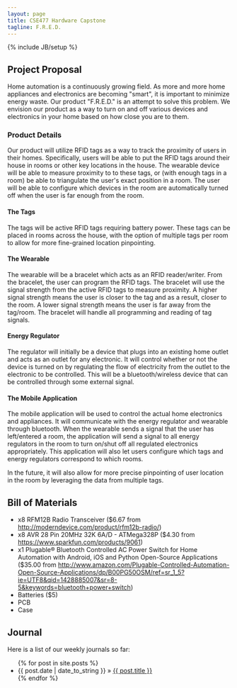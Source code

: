```yaml
---
layout: page
title: CSE477 Hardware Capstone
tagline: F.R.E.D.
---
```

{% include JB/setup %}

## Project Proposal 
Home automation is a continuously growing field. As more and more home appliances and electronics are becoming "smart", it is important to minimize energy waste. Our product "F.R.E.D." is an attempt to solve this problem. We envision our product as a way to turn on and off various devices and electronics in your home based on how close you are to them.

### Product Details
Our product will utilize RFID tags as a way to track the proximity of users in their homes. Specifically, users will be able to put the RFID tags around their house in rooms or other key locations in the house. The wearable device will be able to measure proximity to to these tags, or (with enough tags in a room) be able to triangulate the user's exact position in a room. The user will be able to configure which devices in the room are automatically turned off when the user is far enough from the room.

#### The Tags
The tags will be active RFID tags requiring battery power. These tags can be placed in rooms across the house, with the option of multiple tags per room to allow for more fine-grained location pinpointing.

#### The Wearable
The wearable will be a bracelet which acts as an RFID reader/writer. From the bracelet, the user can program the RFID tags. The bracelet will use the signal strength from the active RFID tags to measure proximity. A higher signal strength means the user is closer to the tag and as a result, closer to the room. A lower signal strength means the user is far away from the tag/room. The bracelet will handle all programming and reading of tag signals.

#### Energy Regulator
The regulator will initially be a device that plugs into an existing home outlet and acts as an outlet for any electronic. It will control whether or not the device is turned on by regulating the flow of electricity from the outlet to the electronic to be controlled. This will be a bluetooth/wireless device that can be controlled through some external signal.

#### The Mobile Application
The mobile application will be used to control the actual home electronics and appliances. It will communicate with the energy regulator and wearable through bluetooth. When the wearable sends a signal that the user has left/entered a room, the application will send a signal to all energy regulators in the room to turn on/shut off all regulated electronics appropriately. This application will also let users configure which tags and energy regulators correspond to which rooms.

In the future, it will also allow for more precise pinpointing of user location in the room by leveraging the data from multiple tags.

## Bill of Materials
* x8 RFM12B Radio Transceiver ($6.67 from http://moderndevice.com/product/rfm12b-radio/)
* x8 AVR 28 Pin 20MHz 32K 6A/D - ATMega328P ($4.30 from https://www.sparkfun.com/products/9061) 
* x1 Plugable® Bluetooth Controlled AC Power Switch for Home Automation with Android, iOS and Python Open-Source Applications ($35.00 from http://www.amazon.com/Plugable-Controlled-Automation-Open-Source-Applications/dp/B00PG50OSM/ref=sr_1_5?ie=UTF8&qid=1428885007&sr=8-5&keywords=bluetooth+power+switch)
* Batteries ($5)
* PCB
* Case 

## Journal

Here is a list of our weekly journals so far:

<ul class="posts">
  {% for post in site.posts %}
    <li><span>{{ post.date | date_to_string }}</span> &raquo; <a href="{{ BASE_PATH }}{{ post.url }}">{{ post.title }}</a></li>
  {% endfor %}
</ul>



